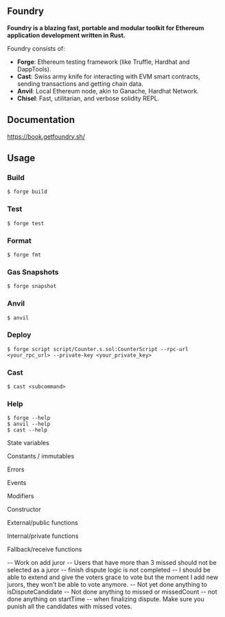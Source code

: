 ## Foundry

**Foundry is a blazing fast, portable and modular toolkit for Ethereum application development written in Rust.**

Foundry consists of:

-   **Forge**: Ethereum testing framework (like Truffle, Hardhat and DappTools).
-   **Cast**: Swiss army knife for interacting with EVM smart contracts, sending transactions and getting chain data.
-   **Anvil**: Local Ethereum node, akin to Ganache, Hardhat Network.
-   **Chisel**: Fast, utilitarian, and verbose solidity REPL.

## Documentation

https://book.getfoundry.sh/

## Usage

### Build

```shell
$ forge build
```

### Test

```shell
$ forge test
```

### Format

```shell
$ forge fmt
```

### Gas Snapshots

```shell
$ forge snapshot
```

### Anvil

```shell
$ anvil
```

### Deploy

```shell
$ forge script script/Counter.s.sol:CounterScript --rpc-url <your_rpc_url> --private-key <your_private_key>
```

### Cast

```shell
$ cast <subcommand>
```

### Help

```shell
$ forge --help
$ anvil --help
$ cast --help
```


State variables

Constants / immutables

Errors

Events

Modifiers

Constructor

External/public functions

Internal/private functions

Fallback/receive functions


-- Work on add juror
-- Users that have more than 3 missed should not be selected as a juror
-- finish dispute logic is not completed
-- I should be able to extend and give the voters grace to vote but the moment I add new jurors, they won't be able to vote anymore.
-- Not yet done anything to isDisputeCandidate
-- Not done anything to missed or missedCount
-- not done anything on startTime
-- when finalizing dispute. Make sure you punish all the candidates with missed votes.
